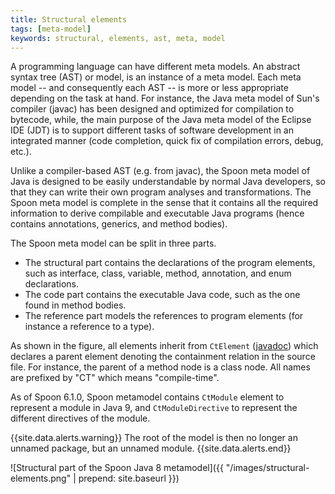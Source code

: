 ```yaml
---
title: Structural elements
tags: [meta-model]
keywords: structural, elements, ast, meta, model
---
```


A programming language can have different meta models. 
An abstract syntax tree (AST) or model, is an instance of a meta model. 
Each meta model -- and consequently each AST -- is more or less appropriate 
depending on the task at hand. For instance, the Java meta model of Sun's 
compiler (javac) has been designed and optimized for compilation to bytecode, 
while, the main purpose of the Java meta model of the Eclipse IDE (JDT) is to 
support different tasks of software development in an integrated manner 
(code completion, quick fix of compilation errors, debug, etc.).

Unlike a compiler-based AST (e.g. from javac), the Spoon meta model of Java is 
designed to be easily understandable by normal Java developers, so that they can 
write their own program analyses and transformations. The Spoon meta model is complete 
in the sense that it contains all the required information to derive compilable and 
executable Java programs (hence contains annotations, generics, and method bodies).

The Spoon meta model can be split in three parts.

- The structural part contains the declarations of the program elements, such as 
interface, class, variable, method, annotation, and enum declarations.
- The code part contains the executable Java code, such as the one found in method bodies.
- The reference part models the references to program elements (for instance a reference to a type).

As shown in the figure, all elements inherit from `CtElement` ([javadoc](http://spoon.gforge.inria.fr/mvnsites/spoon-core/apidocs/spoon/reflect/declaration/CtElement.html)) 
which declares a parent element denoting the containment relation in the source file. 
For instance, the parent of a method node is a class node. All names are prefixed by 
"CT" which means "compile-time".

As of Spoon 6.1.0, Spoon metamodel contains `CtModule` element to represent a module in Java 9, and 
`CtModuleDirective` to represent the different directives of the module.

{{site.data.alerts.warning}}
The root of the model is then no longer an unnamed package, but an unnamed module. 
{{site.data.alerts.end}}

![Structural part of the Spoon Java 8 metamodel]({{ "/images/structural-elements.png" | prepend: site.baseurl }})